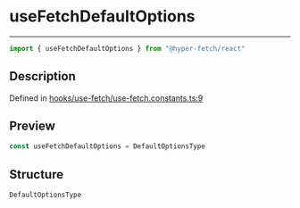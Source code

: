 

# useFetchDefaultOptions

<div class="api-docs__separator" data-reactroot="">

---

</div><div class="api-docs__import" data-reactroot="">

```ts
import { useFetchDefaultOptions } from "@hyper-fetch/react"
```

</div><div class="api-docs__section">

## Description

</div><div class="api-docs__description"><span class="api-docs__do-not-parse">



</span></div><p class="api-docs__definition">

Defined in [hooks/use-fetch/use-fetch.constants.ts:9](https://github.com/BetterTyped/hyper-fetch/blob/6c3eaa91/packages/react/src/hooks/use-fetch/use-fetch.constants.ts#L9)

</p><div class="api-docs__section">

## Preview

</div><div class="api-docs__preview var">

```ts
const useFetchDefaultOptions = DefaultOptionsType
```

</div><div class="api-docs__section">

## Structure

</div><div class="api-docs__returns">

```ts
DefaultOptionsType
```

</div>